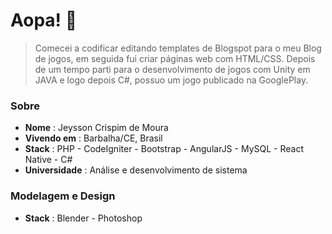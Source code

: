 # Aopa! 🤙
> Comecei a codificar editando templates de Blogspot para o meu Blog de jogos, em seguida fui criar páginas web com HTML/CSS. Depois de um tempo parti para o desenvolvimento de jogos com Unity em JAVA e logo depois C#, possuo um jogo publicado na GooglePlay.

### Sobre
- **Nome** : Jeysson Crispim de Moura
- **Vivendo em** : Barbalha/CE, Brasil
- **Stack** : PHP - CodeIgniter - Bootstrap - AngularJS - MySQL - React Native - C#
- **Universidade** : Análise e desenvolvimento de sistema

### Modelagem e Design
- **Stack** : Blender - Photoshop 
